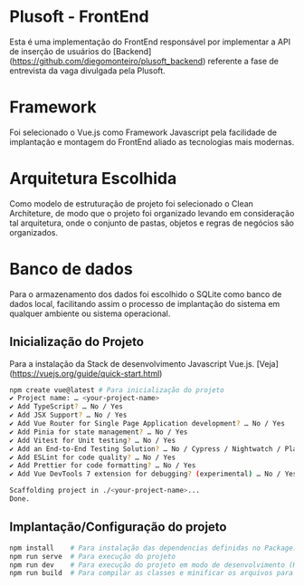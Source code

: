 # Plusoft - FrontEnd

Esta é uma implementação do FrontEnd responsável por implementar a API de inserção de usuários
do [Backend] (https://github.com/diegomonteiro/plusoft_backend) referente a fase de entrevista
da vaga divulgada pela Plusoft.

# Framework

Foi selecionado o Vue.js como Framework Javascript pela facilidade de implantação e montagem do FrontEnd aliado as tecnologias mais modernas.

# Arquitetura Escolhida

Como modelo de estruturação de projeto foi selecionado o Clean Architeture, de modo que
o projeto foi organizado levando em consideração tal arquitetura, onde o conjunto de pastas,
objetos e regras de negócios são organizados.

# Banco de dados

Para o armazenamento dos dados foi escolhido o SQLite como banco de dados local, facilitando assim
o processo de implantação do sistema em qualquer ambiente ou sistema operacional.

## Inicialização do Projeto

Para a instalação da Stack de desenvolvimento Javascript Vue.js. [Veja] (https://vuejs.org/guide/quick-start.html)

```sh
npm create vue@latest # Para inicialização do projeto
✔ Project name: … <your-project-name>
✔ Add TypeScript? … No / Yes
✔ Add JSX Support? … No / Yes
✔ Add Vue Router for Single Page Application development? … No / Yes
✔ Add Pinia for state management? … No / Yes
✔ Add Vitest for Unit testing? … No / Yes
✔ Add an End-to-End Testing Solution? … No / Cypress / Nightwatch / Playwright
✔ Add ESLint for code quality? … No / Yes
✔ Add Prettier for code formatting? … No / Yes
✔ Add Vue DevTools 7 extension for debugging? (experimental) … No / Yes

Scaffolding project in ./<your-project-name>...
Done.
```

## Implantação/Configuração do projeto

```sh
npm install    # Para instalação das dependencias definidas no Package.json
npm run serve  # Para execução do projeto
npm run dev    # Para execução do projeto em modo de desenvolvimento (Hot-Reload)
npm run build  # Para compilar as classes e minificar os arquivos para Produção
```
